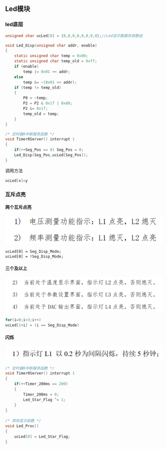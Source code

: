 ## Led模块

### led底层

```c
unsigned char ucLed[8] = {0,0,0,0,0,0,0,0};//Led显示数据存放数组
```

```c
void Led_Disp(unsigned char addr, enable)
{
    static unsigned char temp = 0x00;
    static unsigned char temp_old = 0xff;
    if (enable)
        temp |= 0x01 << addr;
    else
        temp &= ~(0x01 << addr);
    if (temp != temp_old)
    {
        P0 = ~temp;
        P2 = P2 & 0x1f | 0x80;
        P2 &= 0x1f;
        temp_old = temp;
    }
}
```

```c
/* 定时器0中断服务函数 */
void Timer0Server() interrupt 1
{ 
    if(++Seg_Pos == 8) Seg_Pos = 0;
	Led_Disp(Seg_Pos,ucLed[Seg_Pos]);
}
```

调用方法

```c
ucLed[x]=y
```

### 互斥点亮

#### 两个互斥点亮

<img src="./led .assets/image-20250218165436642.png" alt="image-20250218165436642" style="zoom:80%;" />

``` 
ucLed[0] = Seg_Disp_Mode;
ucLed[0] = !Seg_Disp_Mode;
```

#### 三个及以上

<img src="./led .assets/image-20250218170005114.png" alt="image-20250218170005114" style="zoom:80%;" />

```c
for(i=0;i<3;i++)
ucLed[1+i] = (i == Seg_Disp_Mode)
```

#### 闪烁

<img src="./led .assets/image-20250218170310312.png" alt="image-20250218170310312" style="zoom: 67%;" />

```c
/* 定时器0中断服务函数 */
void Timer0Server() interrupt 1
{
    if(++Timer_200ms == 200)
    {
        Timer_200ms = 0;
        Led_Star_Flag ^= 1;
    }
}

/* 其他显示函数 */
void Led_Proc()
{
	ucLed[0] = Led_Star_Flag;
}
```





